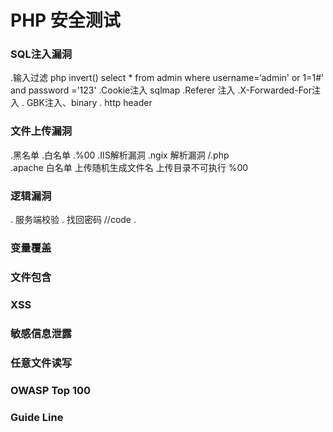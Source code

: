 PHP 安全测试
===============
### SQL注入漏洞
.输入过滤
	php invert()
	select * from admin where username=‘admin' or 1=1#' and password ='123'
.Cookie注入
	sqlmap
.Referer 注入
.X-Forwarded-For注入
. GBK注入、binary
. http header 

### 文件上传漏洞
.黑名单
.白名单
.%00
.IIS解析漏洞
.ngix 解析漏洞  /.php  
.apache 
白名单
上传随机生成文件名
上传目录不可执行
%00

### 逻辑漏洞
 . 服务端校验
 . 找回密码  //code
 . 
### 变量覆盖
### 文件包含
### XSS
### 敏感信息泄露
### 任意文件读写

### OWASP Top 100

### Guide Line
